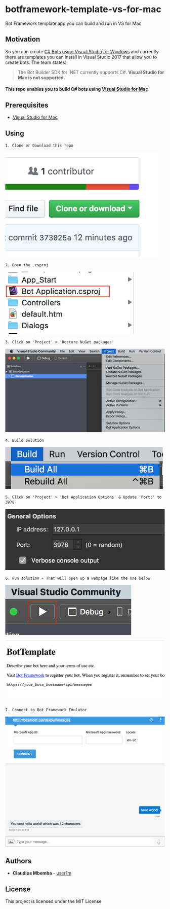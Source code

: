 # botframework-template-vs-for-mac

Bot Framework template app you can build and run in VS for Mac

## Motivation

So you can create [C# Bots using Visual Studio for Windows](https://docs.microsoft.com/en-us/bot-framework/dotnet/bot-builder-dotnet-quickstart) and currently there are templates you can install in Visual Studio 2017 that allow you to create bots. The team states:


> The Bot Builder SDK for .NET currently supports C#. **Visual Studio for Mac is not supported.**

#### This repo enables you to build C# bots using [Visual Studio for Mac](https://www.visualstudio.com/vs/visual-studio-mac/)

## Prerequisites

* [Visual Studio for Mac](https://www.visualstudio.com/vs/visual-studio-mac/)


## Using

```
1. Clone or Download this repo
```

![](./images/clone-dl.png)

```
2. Open the .csproj
```

![](./images/csproj.png)

```
3. Click on 'Project' > 'Restore NuGet packages'
```

![](./images/restore-packages.png)

```
4. Build Solution
```

![](./images/build.png)

```
5. Click on 'Project' > 'Bot Application Options' & Update 'Port:' to 3978
```

![](./images/set-port.png)

```
6. Run solution - That will open up a webpage like the one below
```

![](./images/run.png)

![](./images/webpage.png)


```
7. Connect to Bot Framework Emulator
```

![](./images/bf-emulator.png)

## Authors

* **Claudius Mbemba** - [user1m](https://github.com/user1m)

## License

This project is licensed under the MIT License 